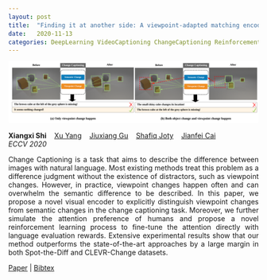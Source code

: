 ```yaml
---
layout: post
title:  "Finding it at another side: A viewpoint-adapted matching encoder for change captioning"
date:   2020-11-13
categories: DeepLearning VideoCaptioning ChangeCaptioning ReinforcementLearning
---
```


![main](/assets/img/changecaptioning.PNG)


<div class="grid-wrapper">
  <div style="grid-column: span 3;">
    <p class="blue" style="margin-top:0px; margin-bottom:0px;">
      <b>Xiangxi Shi</b>
      &nbsp;&nbsp; <a href="https://yangxuntu.github.io/" class="author-link">Xu Yang</a>
      &nbsp;&nbsp; <a href="https://gujiuxiang.com/" class="author-link">Jiuxiang Gu</a>
      &nbsp;&nbsp; <a href="https://raihanjoty.github.io/" class="author-link">Shafiq Joty</a>
      &nbsp;&nbsp; <a href="https://www.ntu.edu.sg/home/asjfcai/" class="author-link">Jianfei Cai</a>
    </p>
    <p style="margin-top:0px;"><i>ECCV 2020</i></p>
    <p align="justify">
Change Captioning is a task that aims to describe the difference between images with natural language. Most existing methods treat this problem as a difference judgment without the existence of distractors, such as viewpoint changes. However, in practice, viewpoint changes happen often and can overwhelm the semantic difference to be described. In this paper, we propose a novel visual encoder to explicitly distinguish viewpoint changes from semantic changes in the change captioning task. Moreover, we further simulate the attention preference of humans and propose a novel reinforcement learning process to fine-tune the attention directly with language evaluation rewards. Extensive experimental results show that our method outperforms the state-of-the-art approaches by a large margin in both Spot-the-Diff and CLEVR-Change datasets.
    </p>
    <div class="center">
      <p>
        <a class="link" href="https://arxiv.org/pdf/2009.14352.pdf">Paper</a>
      | <a class="link" href="https://scholar.googleusercontent.com/scholar.bib?q=info:BcpEr2lmgUkJ:scholar.google.com/&output=citation&scisdr=ClEwqH7BEJLQw8cCyfk:AFWwaeYAAAAAZVsE0fm2G549-ZNw-6XBZe1j27Y&scisig=AFWwaeYAAAAAZVsE0ShVp3Ogm1IMbVBvFV0L5iQ&scisf=4&ct=citation&cd=-1&hl=en">Bibtex</a>
      </p>
    </div>
  </div>
</div>
